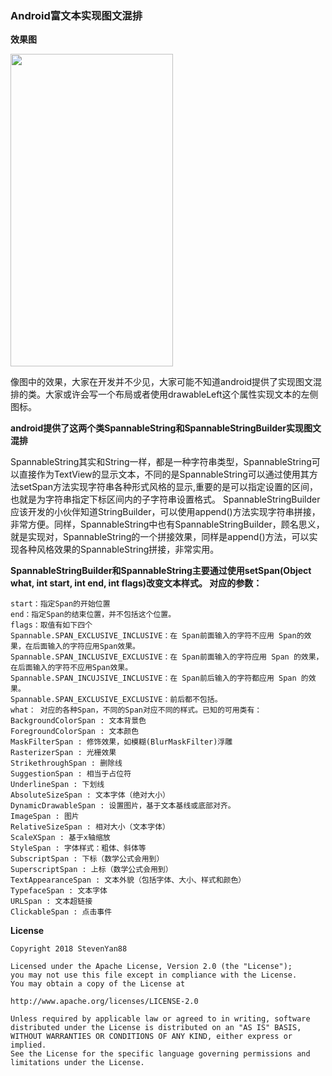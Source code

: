### Android富文本实现图文混排  
**效果图**  

<img src="https://upload-images.jianshu.io/upload_images/1472453-1fde10e9f96fc215.jpg?imageMogr2/auto-orient/strip%7CimageView2/2/w/1240" width="260" height="500" >

像图中的效果，大家在开发并不少见，大家可能不知道android提供了实现图文混排的类。大家或许会写一个布局或者使用drawableLeft这个属性实现文本的左侧图标。

**android提供了这两个类SpannableString和SpannableStringBuilder实现图文混排**

SpannableString其实和String一样，都是一种字符串类型，SpannableString可以直接作为TextView的显示文本，不同的是SpannableString可以通过使用其方法setSpan方法实现字符串各种形式风格的显示,重要的是可以指定设置的区间，也就是为字符串指定下标区间内的子字符串设置格式。
SpannableStringBuilder应该开发的小伙伴知道StringBuilder，可以使用append()方法实现字符串拼接，非常方便。同样，SpannableString中也有SpannableStringBuilder，顾名思义，就是实现对，SpannableString的一个拼接效果，同样是append()方法，可以实现各种风格效果的SpannableString拼接，非常实用。

**SpannableStringBuilder和SpannableString主要通过使用setSpan(Object what, int start, int end, int flags)改变文本样式。 对应的参数：**
    
    start：指定Span的开始位置
    end：指定Span的结束位置，并不包括这个位置。
    flags：取值有如下四个
    Spannable.SPAN_EXCLUSIVE_INCLUSIVE：在 Span前面输入的字符不应用 Span的效果，在后面输入的字符应用Span效果。
    Spannable.SPAN_INCLUSIVE_EXCLUSIVE：在 Span前面输入的字符应用 Span 的效果，在后面输入的字符不应用Span效果。
    Spannable.SPAN_INCUJSIVE_INCLUSIVE：在 Span前后输入的字符都应用 Span 的效果。
    Spannable.SPAN_EXCLUSIVE_EXCLUSIVE：前后都不包括。
    what： 对应的各种Span，不同的Span对应不同的样式。已知的可用类有：
    BackgroundColorSpan : 文本背景色
    ForegroundColorSpan : 文本颜色
    MaskFilterSpan : 修饰效果，如模糊(BlurMaskFilter)浮雕
    RasterizerSpan : 光栅效果
    StrikethroughSpan : 删除线
    SuggestionSpan : 相当于占位符
    UnderlineSpan : 下划线
    AbsoluteSizeSpan : 文本字体（绝对大小）
    DynamicDrawableSpan : 设置图片，基于文本基线或底部对齐。
    ImageSpan : 图片
    RelativeSizeSpan : 相对大小（文本字体）
    ScaleXSpan : 基于x轴缩放
    StyleSpan : 字体样式：粗体、斜体等
    SubscriptSpan : 下标（数学公式会用到）
    SuperscriptSpan : 上标（数学公式会用到）
    TextAppearanceSpan : 文本外貌（包括字体、大小、样式和颜色）
    TypefaceSpan : 文本字体
    URLSpan : 文本超链接
    ClickableSpan : 点击事件


**License**  

    Copyright 2018 StevenYan88
    
    Licensed under the Apache License, Version 2.0 (the "License");
    you may not use this file except in compliance with the License.
    You may obtain a copy of the License at
    
    http://www.apache.org/licenses/LICENSE-2.0  
    
    Unless required by applicable law or agreed to in writing, software
    distributed under the License is distributed on an "AS IS" BASIS,
    WITHOUT WARRANTIES OR CONDITIONS OF ANY KIND, either express or implied.
    See the License for the specific language governing permissions and
    limitations under the License.
